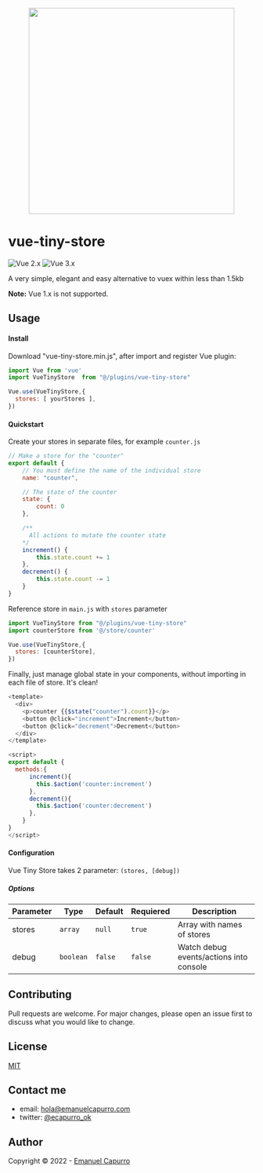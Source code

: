 <p align="center"><a href="http://emanuelcapurro.com"><img src="https://i.ibb.co/z62TS9M/logo-removebg-preview.png"  width="420px" /></a></p>

# vue-tiny-store
![Vue 2.x](https://img.shields.io/badge/vue-2.x-green.svg "Vue 2 Compatible")
![Vue 3.x](https://img.shields.io/badge/vue-3.x-green.svg "Vue 3 Compatible")

A very simple, elegant and easy alternative to vuex within less than 1.5kb

**Note:**
Vue 1.x is not  supported. 

## Usage

#### Install

Download "vue-tiny-store.min.js", after import and register Vue plugin:

```js
import Vue from 'vue'
import VueTinyStore  from "@/plugins/vue-tiny-store"

Vue.use(VueTinyStore,{
  stores: [ yourStores ],
})

```

#### Quickstart
Create your stores in separate files, for example  `counter.js`

```javascript
// Make a store for the "counter"
export default {
    // You must define the name of the individual store
    name: "counter",

    // The state of the counter
    state: {
        count: 0
    },

    /**
      All actions to mutate the counter state
    */
    increment() {
        this.state.count += 1
    },
    decrement() {
        this.state.count -= 1
    }
}
```

Reference store in `main.js` with `stores` parameter

```javascript
import VueTinyStore from "@/plugins/vue-tiny-store"
import counterStore from '@/store/counter'

Vue.use(VueTinyStore,{
  stores: [counterStore],
})
```

Finally, just manage global state in your components, without importing in each file of store. It's clean!

```javascript
<template>
  <div>
    <p>counter {{$state("counter").count}}</p>
    <button @click="increment">Increment</button>
    <button @click="decrement">Decrement</button>
  </div>
</template>

<script>
export default {
  methods:{
      increment(){
        this.$action('counter:increment')
      },
      decrement(){
        this.$action('counter:decrement')
      },
    }
}
</script>
```

#### Configuration

Vue Tiny Store takes 2 parameter: `(stores, [debug])`

##### Options

Parameter | Type |Default| Requiered | Description
--------- | ---- | ------|----------- |-----------
stores | `array` | `null` | `true` | Array with names of stores
debug | `boolean` | `false` | `false` | Watch debug events/actions into console


## Contributing
Pull requests are welcome. For major changes, please open an issue first to discuss what you would like to change.

## License
[MIT](http://opensource.org/licenses/MIT)

## Contact me
- email: [hola@emanuelcapurro.com](mailto:hola@emanuelcapurro.com)
- twitter: [@ecapurro_ok](https://twitter.com/ecapurro_ok)

## Author
Copyright © 2022 - [Emanuel Capurro](http://www.emanuelcapurro.com) 



